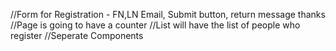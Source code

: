 //Form for Registration - FN,LN Email, Submit button, return message thanks
//Page is going to have a counter
//List will have the list of people who register
//Seperate Components
